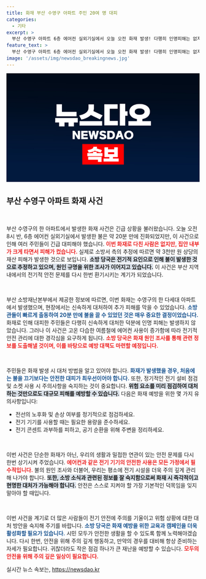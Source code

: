 ```yaml
---
title: 화재 부산 수영구 아파트 주민 20여 명 대피
categories:
  - 기타
excerpt: >
  부산 수영구 아파트 6층 에어컨 실외기실에서 오늘 오전 화재 발생! 다행히 인명피해는 없지만, 20여 명 주민이 대피하고 3천만 원 규모의 피해가 발생했습니다. 소방당국, 원인 조사 착수! 자세한 내용은 클릭해 보세요!
feature_text: >
  부산 수영구 아파트 6층 에어컨 실외기실에서 오늘 오전 화재 발생! 다행히 인명피해는 없지만, 20여 명 주민이 대피하고 3천만 원 규모의 피해가 발생했습니다. 소방당국, 원인 조사 착수! 자세한 내용은 클릭해 보세요!
image: '/assets/img/newsdao_breakingnews.jpg'
---
```


<p><img src="/assets/img/newsdao_breakingnews.jpg" alt="ontimetimes 속보" /></p>

<h2 data-ke-size="size26">부산 수영구 아파트 화재 사건</h2>

<p data-ke-size="size16">&nbsp;</p>  

<p>부산 수영구의 한 아파트에서 발생한 화재 사건은 긴급 상황을 불러왔습니다. 오늘 오전 8시 반, 6층 에어컨 실외기실에서 발생한 불은 약 20분 만에 진화되었지만, 이 사건으로 인해 여러 주민들이 긴급 대피해야 했습니다. <b><span style="color: #ee2323;">이번 화재로 다친 사람은 없지만, 집안 내부가 크게 타면서 피해가 컸습니다.</span></b> 실제로 소방서 측의 추정에 따르면 약 3천만 원 상당의 재산 피해가 발생한 것으로 보입니다. <b><span style="background-color: #21538527;">소방 당국은 전기적 요인으로 인해 불이 발생한 것으로 추정하고 있으며, 원인 규명을 위한 조사가 이어지고 있습니다.</span></b> 이 사건은 부산 지역 내에서의 전기적 안전 문제를 다시 한번 환기시키는 계기가 되었습니다.</p>

<p data-ke-size="size16">&nbsp;</p>  

<p>부산 소방재난본부에서 제공한 정보에 따르면, 이번 화재는 수영구의 한 다세대 아파트에서 발생했으며, 현장에서는 신속하게 대처하여 추가 피해를 막을 수 있었습니다. <b><span style="color: #1a5490;">소방관들이 빠르게 출동하여 20분 만에 불을 끌 수 있었던 것은 매우 중요한 결정이었습니다.</span></b> 화재로 인해 대피한 주민들은 다행히 신속하게 대처한 덕분에 인명 피해는 발생하지 않았습니다. 그러나 이 사건은 고온 다습한 여름철에 에어컨 사용이 증가함에 따라 전기적 안전 관리에 대한 경각심을 요구하게 됩니다. <b><span style="color: #ee2323;">소방 당국은 화재 원인 조사를 통해 관련 정보를 도출해낼 것이며, 이를 바탕으로 예방 대책도 마련할 예정입니다.</span></b></p>

<p data-ke-size="size16">&nbsp;</p>  

<p>주민들은 화재 발생 시 대처 방법을 알고 있어야 합니다. <b><span style="color: #1a5490;">화재가 발생했을 경우, 처음에는 불을 끄기보다는 안전한 대피가 최우선이어야 합니다.</span></b> 또한, 정기적인 전기 설비 점검 및 소켓 사용 시 주의사항을 숙지하는 것이 중요합니다. <b><span style="background-color: #21538527;">위험 요소를 미리 점검하여 대처하는 것만으로도 대규모 피해를 예방할 수 있습니다.</span></b> 다음은 화재 예방을 위한 몇 가지 유의사항입니다:</p>

<ul>
    <li>전선의 노후화 및 손상 여부를 정기적으로 점검하세요.</li>
    <li>전기 기기를 사용할 때는 필요한 용량을 준수하세요.</li>
    <li>전기 콘센트 과부하를 피하고, 공기 순환을 위해 주변을 정리하세요.</li>
</ul>

<p data-ke-size="size16">&nbsp;</p>  

<p>이번 사건은 단순한 화재가 아닌, 우리의 생활과 밀접한 연관이 있는 안전 문제를 다시 한번 상기시켜 주었습니다. <b><span style="color: #ee2323;">에어컨과 같은 전기 기기의 안전한 사용은 모든 가정에서 필수적입니다.</span></b> 불의 원인 조사와 더불어, 우리는 평소에 전기 시설을 더욱 주의 깊게 관리해 나가야 합니다. <b><span style="background-color: #21538527;">또한, 소방 소식과 관련된 정보를 잘 숙지함으로써 화재 시 즉각적이고 현명한 대처가 가능해야 합니다.</span></b> 안전은 스스로 지켜야 할 가장 기본적인 덕목임을 잊지 말아야 할 때입니다.</p>

<p data-ke-size="size16">&nbsp;</p>  

<p>이번 사건을 계기로 더 많은 사람들이 전기 안전에 주의를 기울이고 위험 상황에 대한 대처 방안을 숙지해 주기를 바랍니다. <b><span style="color: #1a5490;">소방 당국은 화재 예방을 위한 교육과 캠페인을 더욱 활성화할 필요가 있습니다.</span></b> 시민 모두가 안전한 생활을 할 수 있도록 함께 노력해야겠습니다. 다시 한번, 안전을 위해 주의 깊게 행동하고, 만약의 경우를 대비해 항상 준비하는 자세가 필요합니다. 귀찮더라도 작은 점검 하나가 큰 재난을 예방할 수 있습니다. <b><span style="color: #ee2323;">모두의 안전을 위해 주의 깊은 일상이 필요합니다.</span></b></p>
실시간 뉴스 속보는, <a href="https://newsdao.kr" rel="dofollow">https://newsdao.kr</a>


